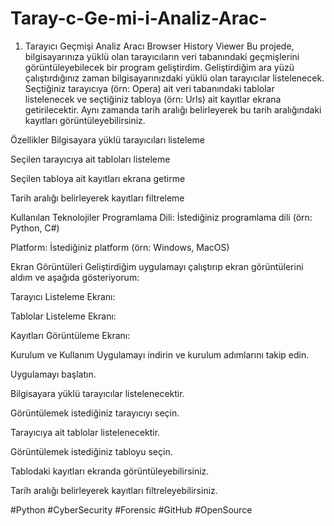 # Taray-c-Ge-mi-i-Analiz-Arac-
1. Tarayıcı Geçmişi Analiz Aracı
Browser History Viewer
Bu projede, bilgisayarınıza yüklü olan tarayıcıların veri tabanındaki geçmişlerini görüntüleyebilecek bir program geliştirdim. Geliştirdiğim ara yüzü çalıştırdığınız zaman bilgisayarınızdaki yüklü olan tarayıcılar listelenecek. Seçtiğiniz tarayıcıya (örn: Opera) ait veri tabanındaki tablolar listelenecek ve seçtiğiniz tabloya (örn: Urls) ait kayıtlar ekrana getirilecektir. Aynı zamanda tarih aralığı belirleyerek bu tarih aralığındaki kayıtları görüntüleyebilirsiniz.

Özellikler
Bilgisayara yüklü tarayıcıları listeleme

Seçilen tarayıcıya ait tabloları listeleme

Seçilen tabloya ait kayıtları ekrana getirme

Tarih aralığı belirleyerek kayıtları filtreleme

Kullanılan Teknolojiler
Programlama Dili: İstediğiniz programlama dili (örn: Python, C#)

Platform: İstediğiniz platform (örn: Windows, MacOS)

Ekran Görüntüleri
Geliştirdiğim uygulamayı çalıştırıp ekran görüntülerini aldım ve aşağıda gösteriyorum:

Tarayıcı Listeleme Ekranı:

Tablolar Listeleme Ekranı:

Kayıtları Görüntüleme Ekranı:

Kurulum ve Kullanım
Uygulamayı indirin ve kurulum adımlarını takip edin.

Uygulamayı başlatın.

Bilgisayara yüklü tarayıcılar listelenecektir.

Görüntülemek istediğiniz tarayıcıyı seçin.

Tarayıcıya ait tablolar listelenecektir.

Görüntülemek istediğiniz tabloyu seçin.

Tablodaki kayıtları ekranda görüntüleyebilirsiniz.

Tarih aralığı belirleyerek kayıtları filtreleyebilirsiniz.

#Python #CyberSecurity #Forensic #GitHub #OpenSource
